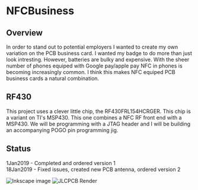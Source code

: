 # NFCBusiness
## Overview
In order to stand out to potential employers I wanted to create my own variation on the PCB business card. I wanted my badge to do more than just look intresting. However, batteries are bulky and expensive. With the sheer number of phones equiped with Google pay/apple pay NFC in phones is becoming increasingly common. I think this makes NFC equiped PCB business cards a natural combination.

## RF430
This project uses a clever little chip, the RF430FRL154HCRGER. This chip is a variant on TI's MSP430. This one combines a NFC RF front end with a MSP430. We will be programming with a JTAG header and I will be building an accompanying POGO pin programming jig.

## Status
1Jan2019 - Completed and ordered version 1<br>
18Jan2019 - Fixed issues, created new PCB antenna, ordered version 2

![Inkscape image](https://github.com/wrickert/NFCBusiness/raw/master/Documents/image.png)
![JLCPCB Render](https://github.com/wrickert/NFCBusiness/raw/master/Documents/JLCPCB-Render.png)
